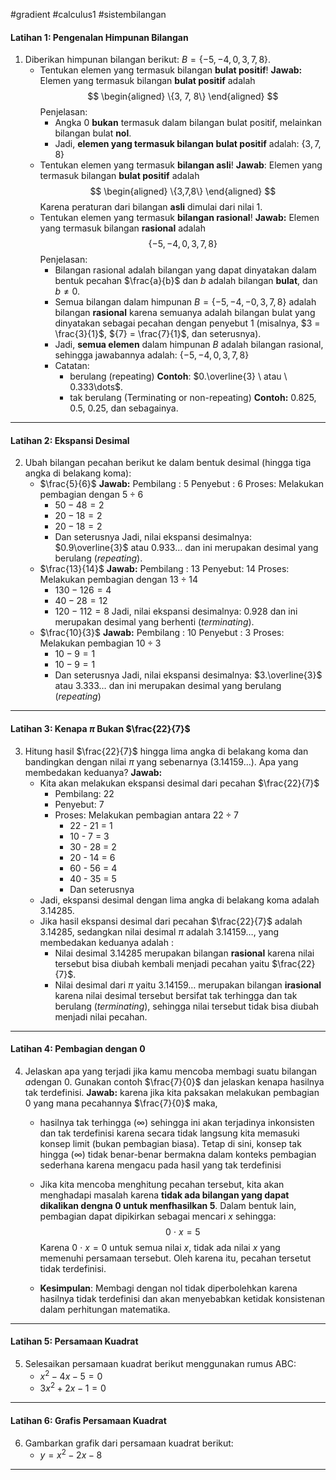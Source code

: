 #gradient #calculus1 #sistembilangan 

#### Latihan 1: Pengenalan Himpunan Bilangan

1. Diberikan himpunan bilangan berikut: $B = \{-5,-4,0,3,7,8\}$.
   - Tentukan elemen yang termasuk bilangan **bulat positif**!
     **Jawab:**
     Elemen yang termasuk bilangan **bulat positif** adalah $$
	     \begin{aligned} 
	     \{3, 7, 8\}
	     \end{aligned}
	    $$Penjelasan:
	    - Angka 0 **bukan** termasuk dalam bilangan bulat positif, melainkan bilangan bulat **nol**.
	    - Jadi, **elemen yang termasuk bilangan bulat positif** adalah: $\{3,7,8\}$
   - Tentukan elemen yang termasuk **bilangan asli**!
     **Jawab**:
     Elemen yang termasuk bilangan **bulat positif** adalah$$
		    \begin{aligned}
		    \{3,7,8\}
		    \end{aligned}
		     $$Karena peraturan dari bilangan **asli** dimulai dari nilai $1$.
   - Tentukan elemen yang termasuk **bilangan rasional**!
     **Jawab:** Elemen yang termasuk bilangan **rasional** adalah $$\{-5,-4,0,3,7,8\}$$Penjelasan:
     - Bilangan rasional adalah bilangan yang dapat dinyatakan dalam bentuk pecahan $\frac{a}{b}$ dan $b$ adalah bilangan **bulat**, dan $b \neq 0$.
     - Semua bilangan dalam himpunan $B = \{-5,-4,-0,3,7,8\}$ adalah bilangan **rasional** karena semuanya adalah bilangan bulat yang dinyatakan sebagai pecahan dengan penyebut 1 (misalnya, $3 = \frac{3}{1}$,  ${7} = \frac{7}{1}$, dan seterusnya).
     - Jadi, **semua elemen** dalam himpunan $B$ adalah bilangan rasional, sehingga jawabannya adalah: $\{-5,-4,0,3,7,8\}$
     - Catatan:
       - berulang (repeating)
         **Contoh**: $0.\overline{3} \ atau \ 0.333\dots$.
       - tak berulang (Terminating or non-repeating)
         **Contoh:** $0.825$, $0.5$, $0.25$, dan sebagainya.

___

#### Latihan 2: Ekspansi Desimal

2. Ubah bilangan pecahan berikut ke dalam bentuk desimal (hingga tiga angka di belakang koma):
   - $\frac{5}{6}$
     **Jawab:**
     Pembilang : $5$
     Penyebut : $6$
     Proses: Melakukan pembagian dengan $5 \div 6$
     - $50 - 48 = 2$
     - $20 - 18 = 2$
     - $20 - 18 = 2$
     - Dan seterusnya
     Jadi, nilai ekspansi desimalnya: $0.9\overline{3}$ atau $0.933\dots$ dan ini merupakan desimal yang berulang (*repeating*).
   - $\frac{13}{14}$ 
     **Jawab:**
     Pembilang : 13
     Penyebut: 14
     Proses: Melakukan pembagian dengan $13 \div 14$
     - $130 - 126 = 4$
     - $40 - 28 = 12$
     - $120 - 112 = 8$
     Jadi, nilai ekspansi desimalnya: $0.928$ dan ini merupakan desimal yang berhenti (*terminating*).
   - $\frac{10}{3}$
     **Jawab:**
     Pembilang : 10
     Penyebut : 3
     Proses: Melakukan pembagian $10 \div 3$
     - $10 - 9 = 1$
     - $10 - 9 = 1$
     - Dan seterusnya
     Jadi, nilai ekspansi desimalnya: $3.\overline{3}$ atau $3.333\dots$ dan ini merupakan desimal yang berulang (*repeating*) 

___

#### Latihan 3: Kenapa $\pi$ Bukan $\frac{22}{7}$

3. Hitung hasil $\frac{22}{7}$ hingga lima angka di belakang koma dan bandingkan dengan nilai $\pi$ yang sebenarnya ($3.14159\dots$). Apa yang membedakan keduanya?
   **Jawab:** 
   - Kita akan melakukan ekspansi desimal dari pecahan $\frac{22}{7}$
     - Pembilang: 22
     - Penyebut: 7
     - Proses: Melakukan pembagian antara $22 \div 7$
       - 22 - 21 = 1
       - 10 - 7 = 3
       - 30 - 28 = 2
       - 20 - 14 = 6
       - 60 - 56 = 4
       - 40 - 35 = 5
       - Dan seterusnya
   - Jadi, ekspansi desimal dengan lima angka di belakang koma adalah $3.14285$.
   - Jika hasil ekspansi desimal dari pecahan $\frac{22}{7}$ adalah $3.14285$, sedangkan nilai desimal $\pi$ adalah $3.14159\dots$, yang membedakan keduanya adalah :
	   - Nilai desimal $3.14285$ merupakan bilangan **rasional** karena nilai tersebut bisa diubah kembali menjadi pecahan yaitu $\frac{22}{7}$.
	   - Nilai desimal dari $\pi$ yaitu $3.14159\dots$ merupakan bilangan **irasional** karena nilai desimal tersebut bersifat tak terhingga dan tak berulang (*terminating*), sehingga nilai tersebut tidak bisa diubah menjadi nilai pecahan.


___

#### Latihan 4: Pembagian dengan $0$

4. Jelaskan apa yang terjadi jika kamu mencoba membagi suatu bilangan $a$dengan $0$. Gunakan contoh $\frac{7}{0}$ dan jelaskan kenapa hasilnya tak terdefinisi.
   **Jawab:** karena jika kita paksakan melakukan pembagian 0 yang mana pecahannya $\frac{7}{0}$ maka, 
   - hasilnya tak terhingga ($\infty$) sehingga ini akan terjadinya inkonsisten dan tak terdefinisi karena secara tidak langsung kita memasuki konsep limit (bukan pembagian biasa). Tetap di sini, konsep tak hingga ($\infty$) tidak benar-benar bermakna dalam konteks pembagian sederhana karena mengacu pada hasil yang tak terdefinisi

   - Jika kita mencoba menghitung pecahan tersebut, kita akan menghadapi masalah karena **tidak ada bilangan yang dapat dikalikan dengna 0 untuk menfhasilkan 5**. Dalam bentuk lain, pembagian dapat dipikirkan sebagai mencari *x* sehingga: $$0 \ \cdot \ x = 5$$Karena $0 \ \cdot \ x = 0$ untuk semua nilai $x$, tidak ada nilai $x$ yang memenuhi persamaan tersebut. Oleh karena itu, pecahan tersetut tidak terdefinisi.
     
   - **Kesimpulan**: Membagi dengan nol tidak diperbolehkan karena hasilnya tidak terdefinisi dan akan menyebabkan ketidak konsistenan dalam perhitungan matematika.

___

#### Latihan 5: Persamaan Kuadrat

5. Selesaikan persamaan kuadrat berikut menggunakan rumus ABC:
   - $x^2-4x-5=0$
   - $3x^2+2x - 1 = 0$

___

#### Latihan 6: Grafis Persamaan Kuadrat

6. Gambarkan grafik dari persamaan kuadrat berikut:
   - $y = x^2 - 2x - 8$

___
